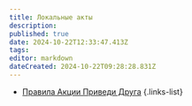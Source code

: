 ```yaml
---
title: Локальные акты
description: 
published: true
date: 2024-10-22T12:33:47.413Z
tags: 
editor: markdown
dateCreated: 2024-10-22T09:28:28.831Z
---
```


- [Правила Акции Приведи Друга](/Офис/Локальные_Акты/Правила_Акции_Приведи_Друга_от_12_01_2024)
{.links-list}